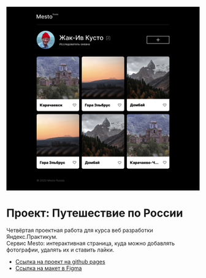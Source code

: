 ![Main Page](https://github.com/dem000n/mesto/blob/main/main-page.jpg)

# Проект: Путешествие по России

Четвёртая проектная работа для курса веб разработки Яндекс.Практикум.  
Сервис Mesto: интерактивная страница, куда можно добавлять фотографии, удалять их и ставить лайки.  

* [Ссылка на проект на github pages](https://dem000n.github.io/mesto/)  
* [Ссылка на макет в Figma](https://www.figma.com/file/2cn9N9jSkmxD84oJik7xL7/JavaScript.-Sprint-4?node-id=0%3A1)  

